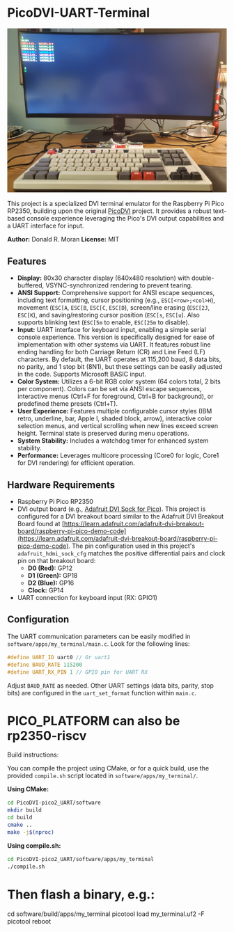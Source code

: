 # PicoDVI-UART-Terminal

![PicoDVI_UART](img/PicoDVI_UART.jpg)

This project is a specialized DVI terminal emulator for the Raspberry Pi Pico RP2350, building upon the original [PicoDVI](https://github.com/Wren6991/PicoDVI) project. It provides a robust text-based console experience leveraging the Pico's DVI output capabilities and a UART interface for input.

**Author:** Donald R. Moran
**License:** MIT

## Features

*   **Display:** 80x30 character display (640x480 resolution) with double-buffered, VSYNC-synchronized rendering to prevent tearing.
*   **ANSI Support:** Comprehensive support for ANSI escape sequences, including text formatting, cursor positioning (e.g., `ESC[<row>;<col>H`), movement (`ESC[A`, `ESC[B`, `ESC[C`, `ESC[D`), screen/line erasing (`ESC[2J`, `ESC[K`), and saving/restoring cursor position (`ESC[s`, `ESC[u`). Also supports blinking text (`ESC[5m` to enable, `ESC[25m` to disable).
*   **Input:** UART interface for keyboard input, enabling a simple serial console experience. This version is specifically designed for ease of implementation with other systems via UART. It features robust line ending handling for both Carriage Return (CR) and Line Feed (LF) characters. By default, the UART operates at 115,200 baud, 8 data bits, no parity, and 1 stop bit (8N1), but these settings can be easily adjusted in the code. Supports Microsoft BASIC input.
*   **Color System:** Utilizes a 6-bit RGB color system (64 colors total, 2 bits per component). Colors can be set via ANSI escape sequences, interactive menus (Ctrl+F for foreground, Ctrl+B for background), or predefined theme presets (Ctrl+T).
*   **User Experience:** Features multiple configurable cursor styles (IBM retro, underline, bar, Apple I, shaded block, arrow), interactive color selection menus, and vertical scrolling when new lines exceed screen height. Terminal state is preserved during menu operations.
*   **System Stability:** Includes a watchdog timer for enhanced system stability.
*   **Performance:** Leverages multicore processing (Core0 for logic, Core1 for DVI rendering) for efficient operation.

## Hardware Requirements

*   Raspberry Pi Pico RP2350
*   DVI output board (e.g., [Adafruit DVI Sock for Pico](https://learn.adafruit.com/adafruit-dvi-sock-for-pico-works-with-hdmi-displays)). This project is configured for a DVI breakout board similar to the Adafruit DVI Breakout Board found at [https://learn.adafruit.com/adafruit-dvi-breakout-board/raspberry-pi-pico-demo-code](https://learn.adafruit.com/adafruit-dvi-breakout-board/raspberry-pi-pico-demo-code). The pin configuration used in this project's `adafruit_hdmi_sock_cfg` matches the positive differential pairs and clock pin on that breakout board:
    *   **D0 (Red):** GP12
    *   **D1 (Green):** GP18
    *   **D2 (Blue):** GP16
    *   **Clock:** GP14
*   UART connection for keyboard input (RX: GPIO1)

## Configuration

The UART communication parameters can be easily modified in `software/apps/my_terminal/main.c`. Look for the following lines:

```c
#define UART_ID uart0 // Or uart1
#define BAUD_RATE 115200
#define UART_RX_PIN 1 // GPIO pin for UART RX
```
Adjust `BAUD_RATE` as needed. Other UART settings (data bits, parity, stop bits) are configured in the `uart_set_format` function within `main.c`.

# PICO_PLATFORM can also be rp2350-riscv

Build instructions:

You can compile the project using CMake, or for a quick build, use the provided `compile.sh` script located in `software/apps/my_terminal/`.

**Using CMake:**
```bash
cd PicoDVI-pico2_UART/software
mkdir build
cd build
cmake ..
make -j$(nproc)
```

**Using compile.sh:**
```bash
cd PicoDVI-pico2_UART/software/apps/my_terminal
./compile.sh
```

# Then flash a binary, e.g.:
cd software/build/apps/my_terminal
picotool load my_terminal.uf2 -F
picotool reboot

